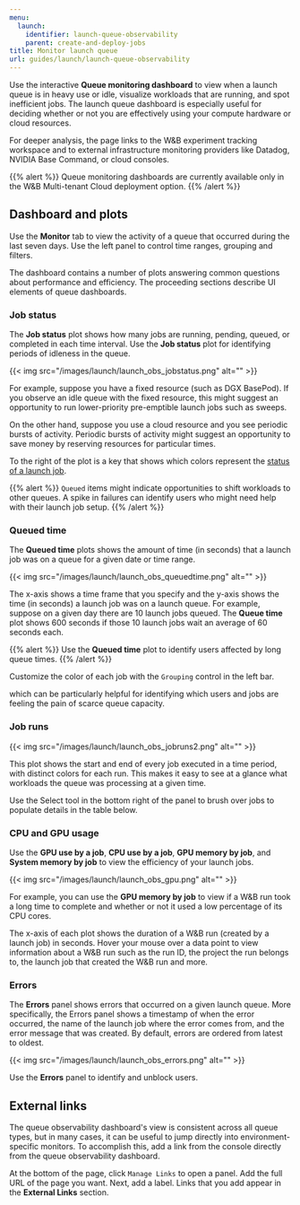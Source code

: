 ```yaml
---
menu:
  launch:
    identifier: launch-queue-observability
    parent: create-and-deploy-jobs
title: Monitor launch queue
url: guides/launch/launch-queue-observability
---
```


Use the interactive **Queue monitoring dashboard** to view when a launch queue is in heavy use or idle, visualize workloads that are running, and spot inefficient jobs. The launch queue dashboard is especially useful for deciding whether or not you are effectively using your compute hardware or cloud resources.

For deeper analysis, the page links to the W&B experiment tracking workspace and to external infrastructure monitoring providers like Datadog, NVIDIA Base Command, or cloud consoles.

{{% alert %}}
Queue monitoring dashboards are currently available only in the W&B Multi-tenant Cloud deployment option.
{{% /alert %}}

## Dashboard and plots
Use the **Monitor** tab to view the activity of a queue that occurred during the last seven days. Use the left panel to control time ranges, grouping and filters.

The dashboard contains a number of plots answering common questions about performance and efficiency. The proceeding sections describe UI elements of queue dashboards.

### Job status
The **Job status** plot shows how many jobs are running, pending, queued, or completed in each time interval. Use the **Job status** plot for identifying periods of idleness in the queue. 

{{< img src="/images/launch/launch_obs_jobstatus.png" alt="" >}}

For example, suppose you have a fixed resource (such as DGX BasePod). If you observe an idle queue with the fixed resource, this might suggest an opportunity to run lower-priority pre-emptible launch jobs such as sweeps.

On the other hand, suppose you use a cloud resource and you see periodic bursts of activity. Periodic bursts of activity might suggest an opportunity to save money by reserving resources for particular times.

To the right of the plot is a key that shows which colors represent the [status of a launch job](./launch-view-jobs.md#check-the-status-of-a-job).

{{% alert %}}
`Queued` items might indicate opportunities to shift workloads to other queues. A spike in failures can identify users who might need help with their launch job setup.
{{% /alert %}}

<!-- Select a range to show more details in the plot below, or Zoom to filter the entire page. -->

### Queued time

The **Queued time** plots shows the amount of time (in seconds) that a launch job was on a queue for a given date or time range. 

{{< img src="/images/launch/launch_obs_queuedtime.png" alt="" >}}

The x-axis shows a time frame that you specify and the y-axis shows the time (in seconds) a launch job was on a launch queue. For example, suppose on a given day there are 10 launch jobs queued. The **Queue time** plot shows 600 seconds if those 10 launch jobs wait an average of 60 seconds each.

{{% alert %}}
Use the **Queued time** plot to identify users affected by long queue times. 
{{% /alert %}}

Customize the color of each job with the `Grouping` control in the left bar.

which can be particularly helpful for identifying which users and jobs are feeling the pain of scarce queue capacity.

### Job runs

{{< img src="/images/launch/launch_obs_jobruns2.png" alt="" >}}


This plot shows the start and end of every job executed in a time period, with distinct colors for each run. This makes it easy to see at a glance what workloads the queue was processing at a given time.  

Use the Select tool in the bottom right of the panel to brush over jobs to populate details in the table below.



### CPU and GPU usage
Use the **GPU use by a job**, **CPU use by a job**, **GPU memory by job**, and **System memory by job** to view the efficiency of your launch jobs. 

{{< img src="/images/launch/launch_obs_gpu.png" alt="" >}}


For example, you can use the **GPU memory by job** to view if a W&B run took a long time to complete and whether or not it used a low percentage of its CPU cores.

The x-axis of each plot shows the duration of a W&B run (created by a launch job) in seconds. Hover your mouse over a data point to view information about a W&B run such as the run ID, the project the run belongs to, the launch job that created the W&B run and more.

### Errors

The **Errors** panel shows errors that occurred on a given launch queue. More specifically, the Errors panel shows a timestamp of when the error occurred, the name of the launch job where the error comes from, and the error message that was created. By default, errors are ordered from latest to oldest. 

{{< img src="/images/launch/launch_obs_errors.png" alt="" >}}

Use the **Errors** panel to identify and unblock users. 

## External links

The queue observability dashboard's view is consistent across all queue types, but in many cases, it can be useful to jump directly into environment-specific monitors. To accomplish this, add a link from the console directly from the queue observability dashboard.

At the bottom of the page, click `Manage Links` to open a panel. Add the full URL of the page you want. Next, add a label. Links that you add appear in the **External Links** section.